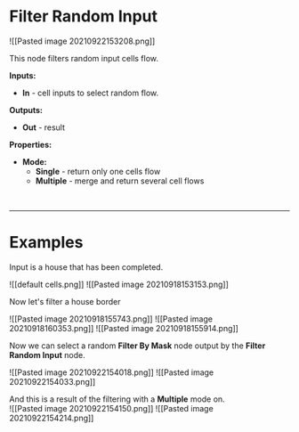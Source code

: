 # **Filter Random Input**
 
![[Pasted image 20210922153208.png]]

This node filters random input cells flow. 
	
**Inputs:**

- **In** -  cell inputs to select random flow.

**Outputs:**

- **Out** - result

**Properties:**

- **Mode:**
	- **Single** - return only one cells flow
	- **Multiple** - merge and return several cell flows

<br />

--------

# Examples
Input is a house that has been completed.  

![[default cells.png]]
![[Pasted image 20210918153153.png]]

Now let's filter a house border  

![[Pasted image 20210918155743.png]]
![[Pasted image 20210918160353.png]]
![[Pasted image 20210918155914.png]]

Now we can select a random **Filter By Mask** node output by the **Filter Random Input** node.  

![[Pasted image 20210922154018.png]]
![[Pasted image 20210922154033.png]]

And this is a result of the filtering with a **Multiple** mode on.  
![[Pasted image 20210922154150.png]]
![[Pasted image 20210922154214.png]]